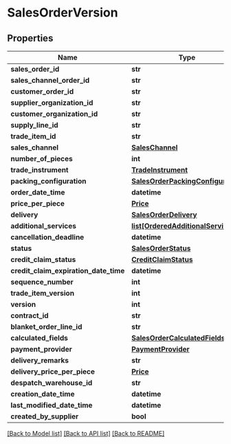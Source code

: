 # SalesOrderVersion

## Properties
Name | Type | Description | Notes
------------ | ------------- | ------------- | -------------
**sales_order_id** | **str** |  | 
**sales_channel_order_id** | **str** |  | [optional] 
**customer_order_id** | **str** |  | [optional] 
**supplier_organization_id** | **str** |  | 
**customer_organization_id** | **str** |  | 
**supply_line_id** | **str** |  | [optional] 
**trade_item_id** | **str** |  | 
**sales_channel** | [**SalesChannel**](SalesChannel.md) |  | 
**number_of_pieces** | **int** |  | 
**trade_instrument** | [**TradeInstrument**](TradeInstrument.md) |  | 
**packing_configuration** | [**SalesOrderPackingConfiguration**](SalesOrderPackingConfiguration.md) |  | 
**order_date_time** | **datetime** |  | 
**price_per_piece** | [**Price**](Price.md) |  | 
**delivery** | [**SalesOrderDelivery**](SalesOrderDelivery.md) |  | 
**additional_services** | [**list[OrderedAdditionalService]**](OrderedAdditionalService.md) |  | [optional] 
**cancellation_deadline** | **datetime** |  | [optional] 
**status** | [**SalesOrderStatus**](SalesOrderStatus.md) |  | [optional] 
**credit_claim_status** | [**CreditClaimStatus**](CreditClaimStatus.md) |  | [optional] 
**credit_claim_expiration_date_time** | **datetime** |  | [optional] 
**sequence_number** | **int** |  | 
**trade_item_version** | **int** |  | [optional] 
**version** | **int** |  | [optional] 
**contract_id** | **str** |  | [optional] 
**blanket_order_line_id** | **str** |  | [optional] 
**calculated_fields** | [**SalesOrderCalculatedFields**](SalesOrderCalculatedFields.md) |  | [optional] 
**payment_provider** | [**PaymentProvider**](PaymentProvider.md) |  | [optional] 
**delivery_remarks** | **str** |  | [optional] 
**delivery_price_per_piece** | [**Price**](Price.md) |  | [optional] 
**despatch_warehouse_id** | **str** |  | [optional] 
**creation_date_time** | **datetime** |  | [optional] 
**last_modified_date_time** | **datetime** |  | [optional] 
**created_by_supplier** | **bool** |  | [optional] 

[[Back to Model list]](../README.md#documentation-for-models) [[Back to API list]](../README.md#documentation-for-api-endpoints) [[Back to README]](../README.md)

